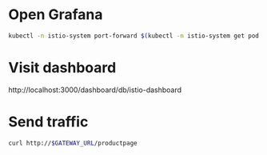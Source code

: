 # Open Grafana
```bash
kubectl -n istio-system port-forward $(kubectl -n istio-system get pod -l app=grafana -o jsonpath='{.items[0].metadata.name}') 3000:3000 &
```

# Visit dashboard
http://localhost:3000/dashboard/db/istio-dashboard

# Send traffic
```bash
curl http://$GATEWAY_URL/productpage
```
